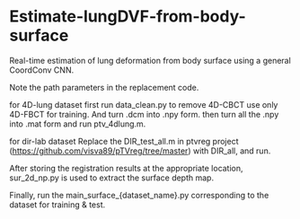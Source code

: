 # Estimate-lungDVF-from-body-surface
Real-time estimation of lung deformation from body surface using a general CoordConv CNN.

Note the path parameters in the replacement code.

for 4D-lung dataset
first run data_clean.py to remove 4D-CBCT use only 4D-FBCT for training. And turn .dcm into .npy form.
then turn all the .npy into .mat form and run ptv_4dlung.m.

for dir-lab dataset
Replace the DIR_test_all.m in ptvreg project (https://github.com/visva89/pTVreg/tree/master) with DIR_all, and run.

After storing the registration results at the appropriate location, sur_2d_np.py is used to extract the surface depth map.

Finally, run the main_surface_{dataset_name}.py corresponding to the dataset for training & test.
